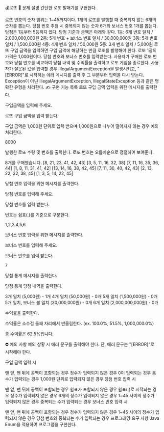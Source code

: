 💰로또
📝 문제 설명
간단한 로또 발매기를 구현한다.

로또 번호의 숫자 범위는 1~45까지이다.
1개의 로또를 발행할 때 중복되지 않는 6개의 숫자를 뽑는다.
당첨 번호 추첨 시 중복되지 않는 숫자 6개와 보너스 번호 1개를 뽑는다.
당첨은 1등부터 5등까지 있다. 당첨 기준과 금액은 아래와 같다.
1등: 6개 번호 일치 / 2,000,000,000원
2등: 5개 번호 + 보너스 번호 일치 / 30,000,000원
3등: 5개 번호 일치 / 1,500,000원
4등: 4개 번호 일치 / 50,000원
5등: 3개 번호 일치 / 5,000원
로또 구입 금액을 입력하면 구입 금액에 해당하는 만큼 로또를 발행해야 한다.
로또 1장의 가격은 1,000원이다.
당첨 번호와 보너스 번호를 입력받는다.
사용자가 구매한 로또 번호와 당첨 번호를 비교하여 당첨 내역 및 수익률을 출력하고 로또 게임을 종료한다.
사용자가 잘못된 값을 입력할 경우 IllegalArgumentException을 발생시키고, "[ERROR]"로 시작하는 에러 메시지를 출력 후 그 부분부터 입력을 다시 받는다.
Exception이 아닌 IllegalArgumentException, IllegalStateException 등과 같은 명확한 유형을 처리한다.
✍️ 구현 기능 목록
로또 구입 금액 입력을 위한 메시지를 출력한다.

구입금액을 입력해 주세요.

로또 구입 금액을 입력 받는다.

구입 금액은 1,000원 단위로 입력 받으며 1,000원으로 나누어 떨어지지 않는 경우 예외 처리한다.

8000


발행한 로또 수량 및 번호를 출력한다.
로또 번호는 오름차순으로 정렬하여 보여준다.

8개를 구매했습니다. [8, 21, 23, 41, 42, 43] [3, 5, 11, 16, 32, 38] [7, 11, 16, 35, 36, 44] [1, 8, 11, 31, 41, 42] [13, 14, 16, 38, 42, 45] [7, 11, 30, 40, 42, 43] [2, 13, 22, 32, 38, 45] [1, 3, 5, 14, 22, 45]


당첨 번호 입력을 위한 메시지를 출력한다.

당첨 번호를 입력해 주세요.

당첨 번호를 입력 받는다.

번호는 쉼표(,)를 기준으로 구분한다.

1,2,3,4,5,6


보너스 번호 입력을 위한 메시지를 출력한다.

보너스 번호를 입력해 주세요.

보너스 번호를 입력 받는다.

7


당첨 통계 메시지를 출력한다.

당첨 통계
당첨 내역을 출력한다.

3개 일치 (5,000원) - 1개 4개 일치 (50,000원) - 0개 5개 일치 (1,500,000원) - 0개 5개 일치, 보너스 볼 일치 (30,000,000원) - 0개 6개 일치 (2,000,000,000원) - 0개

수익률을 출력한다.

수익률은 소수점 둘째 자리에서 반올림한다. (ex. 100.0%, 51.5%, 1,000,000.0%)

총 수익률은 62.5%입니다.

⛔️ 예외 사항
예외 상황 시 에러 문구를 출력해야 한다. 단, 에러 문구는 "[ERROR]"로 시작해야 한다.

구입 금액 입력 시

맨 앞, 맨 뒤에 공백이 포함되는 경우
정수가 입력되지 않은 경우
0이 입력되는 경우
음수가 입력되는 경우
1,000원 단위로 입력되지 않은 경우
당첨 번호 입력 시

맨 앞, 맨 뒤에 공백이 포함되는 경우
쉼표가 포함되지 않은 경우
쉼표(,)로 시작되는 경우
정수가 입력되지 않은 경우
6개의 정수가 입력되지 않은 경우
1~45 사이의 정수가 입력되지 않은 경우
중복되는 수가 입력되는 경우
보너스 번호 입력 시

맨 앞, 맨 뒤에 공백이 포함되는 경우
정수가 입력되지 않은 경우
1~45 사이의 정수가 입력되지 않은 경우
당첨 번호와 중복되는 수가 입력되는 경우
프로그래밍 요구 사항
Java Enum을 적용하여 프로그램을 구현한다.
